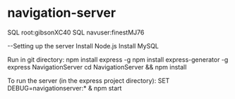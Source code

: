 # navigation-server

SQL root:gibsonXC40
SQL navuser:finestMJ76

--Setting up the server
Install Node.js
Install MySQL

Run in git directory:
npm install express -g
npm install express-generator -g
express NavigationServer
cd NavigationServer && npm install

To run the server (in the express project directory):
SET DEBUG=navigationserver:* & npm start